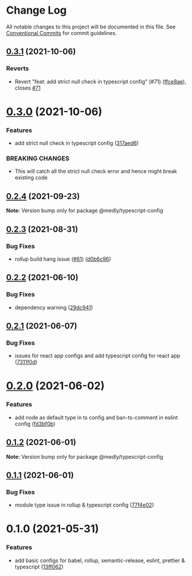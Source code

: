 # Change Log

All notable changes to this project will be documented in this file.
See [Conventional Commits](https://conventionalcommits.org) for commit guidelines.

## [0.3.1](https://github.com/medly/configs/compare/@medly/typescript-config@0.3.0...@medly/typescript-config@0.3.1) (2021-10-06)


### Reverts

* Revert "feat: add strict null check in typescript config" (#71) ([ffce8ae](https://github.com/medly/configs/commit/ffce8ae9edfb0ce4552b21f4da419143421f4d1c)), closes [#71](https://github.com/medly/configs/issues/71)





# [0.3.0](https://github.com/medly/configs/compare/@medly/typescript-config@0.2.4...@medly/typescript-config@0.3.0) (2021-10-06)


### Features

* add strict null check in typescript config ([317aed6](https://github.com/medly/configs/commit/317aed688f4e7e26b1706158a05d2ccaae1b685f))


### BREAKING CHANGES

* This will catch all the strict null check error and hence might break existing code





## [0.2.4](https://github.com/medly/configs/compare/@medly/typescript-config@0.2.3...@medly/typescript-config@0.2.4) (2021-09-23)

**Note:** Version bump only for package @medly/typescript-config





## [0.2.3](https://github.com/medly/configs/compare/@medly/typescript-config@0.2.2...@medly/typescript-config@0.2.3) (2021-08-31)


### Bug Fixes

* rollup build hang issue ([#61](https://github.com/medly/configs/issues/61)) ([d0b6c96](https://github.com/medly/configs/commit/d0b6c968396f5c293839b6aabf780ccffbd45cab))





## [0.2.2](https://github.com/medly/configs/compare/@medly/typescript-config@0.2.1...@medly/typescript-config@0.2.2) (2021-06-10)


### Bug Fixes

* dependency warning ([29dc941](https://github.com/medly/configs/commit/29dc9416844032c6d3680fdbecaa3054af4f31f5))





## [0.2.1](https://github.com/medly/configs/compare/@medly/typescript-config@0.2.0...@medly/typescript-config@0.2.1) (2021-06-07)


### Bug Fixes

* issues for react app configs and add typescript config for react app ([7311f0d](https://github.com/medly/configs/commit/7311f0d210dfd264757b97375e504cc6c097074b))





# [0.2.0](https://github.com/medly/configs/compare/@medly/typescript-config@0.1.2...@medly/typescript-config@0.2.0) (2021-06-02)


### Features

* add node as default type in ts config and ban-ts-comment in eslint config ([fd3bf0b](https://github.com/medly/configs/commit/fd3bf0b9dbc71e4bc9bbe7e1e4cdff13e3371bb3))





## [0.1.2](https://github.com/medly/configs/compare/@medly/typescript-config@0.1.1...@medly/typescript-config@0.1.2) (2021-06-01)

**Note:** Version bump only for package @medly/typescript-config





## [0.1.1](https://github.com/medly/configs/compare/@medly/typescript-config@0.1.0...@medly/typescript-config@0.1.1) (2021-06-01)


### Bug Fixes

* module type issue in rollup & typescript config ([77f4e02](https://github.com/medly/configs/commit/77f4e02c6795b32c255cc2633fcd4dacbe0cc36a))





# 0.1.0 (2021-05-31)


### Features

* add basic configs for babel, rollup, semantic-release, eslint, prettier & typescript ([13ff062](https://github.com/medly/configs/commit/13ff0623177c58378914d01031328d71504653af))
